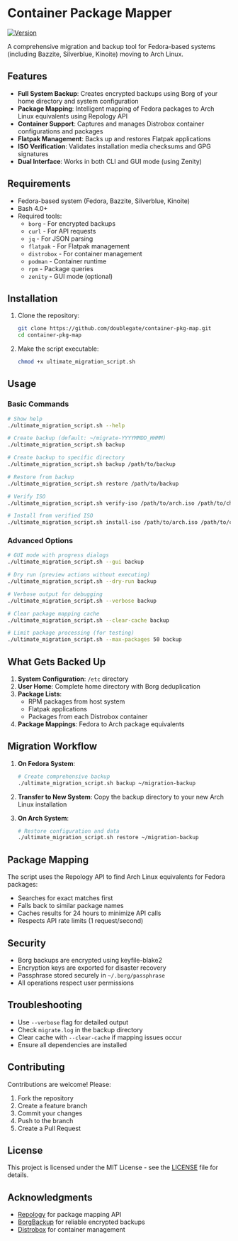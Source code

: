 # Container Package Mapper

[![Version](https://img.shields.io/badge/version-4.5.1-blue.svg)](https://github.com/doublegate/container-pkg-map/releases)

A comprehensive migration and backup tool for Fedora-based systems (including Bazzite, Silverblue, Kinoite) moving to Arch Linux.

## Features

- **Full System Backup**: Creates encrypted backups using Borg of your home directory and system configuration
- **Package Mapping**: Intelligent mapping of Fedora packages to Arch Linux equivalents using Repology API
- **Container Support**: Captures and manages Distrobox container configurations and packages
- **Flatpak Management**: Backs up and restores Flatpak applications
- **ISO Verification**: Validates installation media checksums and GPG signatures
- **Dual Interface**: Works in both CLI and GUI mode (using Zenity)

## Requirements

- Fedora-based system (Fedora, Bazzite, Silverblue, Kinoite)
- Bash 4.0+
- Required tools:
  - `borg` - For encrypted backups
  - `curl` - For API requests
  - `jq` - For JSON parsing
  - `flatpak` - For Flatpak management
  - `distrobox` - For container management
  - `podman` - Container runtime
  - `rpm` - Package queries
  - `zenity` - GUI mode (optional)

## Installation

1. Clone the repository:
   ```bash
   git clone https://github.com/doublegate/container-pkg-map.git
   cd container-pkg-map
   ```

2. Make the script executable:
   ```bash
   chmod +x ultimate_migration_script.sh
   ```

## Usage

### Basic Commands

```bash
# Show help
./ultimate_migration_script.sh --help

# Create backup (default: ~/migrate-YYYYMMDD_HHMM)
./ultimate_migration_script.sh backup

# Create backup to specific directory
./ultimate_migration_script.sh backup /path/to/backup

# Restore from backup
./ultimate_migration_script.sh restore /path/to/backup

# Verify ISO
./ultimate_migration_script.sh verify-iso /path/to/arch.iso /path/to/checksum.txt

# Install from verified ISO
./ultimate_migration_script.sh install-iso /path/to/arch.iso /path/to/checksum.txt
```

### Advanced Options

```bash
# GUI mode with progress dialogs
./ultimate_migration_script.sh --gui backup

# Dry run (preview actions without executing)
./ultimate_migration_script.sh --dry-run backup

# Verbose output for debugging
./ultimate_migration_script.sh --verbose backup

# Clear package mapping cache
./ultimate_migration_script.sh --clear-cache backup

# Limit package processing (for testing)
./ultimate_migration_script.sh --max-packages 50 backup
```

## What Gets Backed Up

1. **System Configuration**: `/etc` directory
2. **User Home**: Complete home directory with Borg deduplication
3. **Package Lists**: 
   - RPM packages from host system
   - Flatpak applications
   - Packages from each Distrobox container
4. **Package Mappings**: Fedora to Arch package equivalents

## Migration Workflow

1. **On Fedora System**:
   ```bash
   # Create comprehensive backup
   ./ultimate_migration_script.sh backup ~/migration-backup
   ```

2. **Transfer to New System**: Copy the backup directory to your new Arch Linux installation

3. **On Arch System**:
   ```bash
   # Restore configuration and data
   ./ultimate_migration_script.sh restore ~/migration-backup
   ```

## Package Mapping

The script uses the Repology API to find Arch Linux equivalents for Fedora packages:
- Searches for exact matches first
- Falls back to similar package names
- Caches results for 24 hours to minimize API calls
- Respects API rate limits (1 request/second)

## Security

- Borg backups are encrypted using keyfile-blake2
- Encryption keys are exported for disaster recovery
- Passphrase stored securely in `~/.borg/passphrase`
- All operations respect user permissions

## Troubleshooting

- Use `--verbose` flag for detailed output
- Check `migrate.log` in the backup directory
- Clear cache with `--clear-cache` if mapping issues occur
- Ensure all dependencies are installed

## Contributing

Contributions are welcome! Please:
1. Fork the repository
2. Create a feature branch
3. Commit your changes
4. Push to the branch
5. Create a Pull Request

## License

This project is licensed under the MIT License - see the [LICENSE](LICENSE) file for details.

## Acknowledgments

- [Repology](https://repology.org/) for package mapping API
- [BorgBackup](https://www.borgbackup.org/) for reliable encrypted backups
- [Distrobox](https://github.com/89luca89/distrobox) for container management